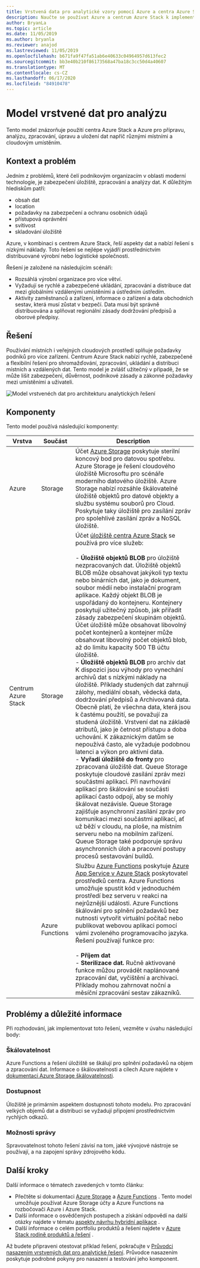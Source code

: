 ```yaml
---
title: Vrstvená data pro analytické vzory pomocí Azure a centra Azure Stack
description: Naučte se používat Azure a centrum Azure Stack k implementaci řešení vrstvených dat napříč hybridním cloudem.
author: BryanLa
ms.topic: article
ms.date: 11/05/2019
ms.author: bryanla
ms.reviewer: anajod
ms.lastreviewed: 11/05/2019
ms.openlocfilehash: b671fa9f47fa51ab6e40633c04964957d613fec2
ms.sourcegitcommit: bb3e40b210f86173568a47ba18c3cc50d4a40607
ms.translationtype: MT
ms.contentlocale: cs-CZ
ms.lasthandoff: 06/17/2020
ms.locfileid: "84910478"
---
```

# <a name="tiered-data-for-analytics-pattern"></a>Model vrstvené dat pro analýzu

Tento model znázorňuje použití centra Azure Stack a Azure pro přípravu, analýzu, zpracování, úpravu a uložení dat napříč různými místními a cloudovým umístěním.

## <a name="context-and-problem"></a>Kontext a problém

Jedním z problémů, které čelí podnikovým organizacím v oblasti moderní technologie, je zabezpečení úložiště, zpracování a analýzy dat. K důležitým hlediskům patří:

- obsah dat
- location
- požadavky na zabezpečení a ochranu osobních údajů
- přístupová oprávnění
- svítivost
- skladování úložiště

Azure, v kombinaci s centrem Azure Stack, řeší aspekty dat a nabízí řešení s nízkými náklady. Toto řešení se nejlépe vyjádří prostřednictvím distribuované výrobní nebo logistické společnosti.

Řešení je založené na následujícím scénáři:

- Rozsáhlá výrobní organizace pro více větví.
- Vyžadují se rychlé a zabezpečené ukládání, zpracování a distribuce dat mezi globálními vzdálenými umístěními a ústředním ústředím.
- Aktivity zaměstnanců a zařízení, informace o zařízení a data obchodních sestav, která musí zůstat v bezpečí. Data musí být správně distribuována a splňovat regionální zásady dodržování předpisů a oborové předpisy.

## <a name="solution"></a>Řešení

Používání místních i veřejných cloudových prostředí splňuje požadavky podniků pro více zařízení. Centrum Azure Stack nabízí rychlé, zabezpečené a flexibilní řešení pro shromažďování, zpracování, ukládání a distribuci místních a vzdálených dat. Tento model je zvlášť užitečný v případě, že se může lišit zabezpečení, důvěrnost, podnikové zásady a zákonné požadavky mezi umístěními a uživateli.

![Model vrstvenéch dat pro architekturu analytických řešení](media/pattern-tiered-data-analytics/solution-architecture.png)

## <a name="components"></a>Komponenty

Tento model používá následující komponenty:

| Vrstva | Součást | Description |
|----------|-----------|-------------|
| Azure | Storage | Účet [Azure Storage](/azure/storage/) poskytuje sterilní koncový bod pro datovou spotřebu. Azure Storage je řešení cloudového úložiště Microsoftu pro scénáře moderního datového úložiště. Azure Storage nabízí rozsáhle škálovatelné úložiště objektů pro datové objekty a službu systému souborů pro Cloud. Poskytuje taky úložiště pro zasílání zpráv pro spolehlivé zasílání zpráv a NoSQL úložiště. |
| Centrum Azure Stack | Storage | Účet [úložiště centra Azure Stack](/azure-stack/user/azure-stack-storage-overview) se používá pro více služeb:<br><br>- **Úložiště objektů BLOB** pro úložiště nezpracovaných dat. Úložiště objektů BLOB může obsahovat jakýkoli typ textu nebo binárních dat, jako je dokument, soubor médií nebo instalační program aplikace. Každý objekt BLOB je uspořádaný do kontejneru. Kontejnery poskytují užitečný způsob, jak přiřadit zásady zabezpečení skupinám objektů. Účet úložiště může obsahovat libovolný počet kontejnerů a kontejner může obsahovat libovolný počet objektů blob, až do limitu kapacity 500 TB účtu úložiště.<br>- **Úložiště objektů BLOB** pro archiv dat K dispozici jsou výhody pro vynechání archivů dat s nízkými náklady na úložiště. Příklady studených dat zahrnují zálohy, mediální obsah, vědecká data, dodržování předpisů a Archivovaná data. Obecně platí, že všechna data, která jsou k častému použití, se považují za studená úložiště. Vrstvení dat na základě atributů, jako je četnost přístupu a doba uchování. K zákaznickým datům se nepoužívá často, ale vyžaduje podobnou latenci a výkon pro aktivní data.<br>- **Vyřadí úložiště do fronty** pro zpracovaná úložiště dat. Queue Storage poskytuje cloudové zasílání zpráv mezi součástmi aplikací. Při navrhování aplikací pro škálování se součásti aplikací často odpojí, aby se mohly škálovat nezávisle. Queue Storage zajišťuje asynchronní zasílání zpráv pro komunikaci mezi součástmi aplikací, ať už běží v cloudu, na ploše, na místním serveru nebo na mobilním zařízení. Queue Storage také podporuje správu asynchronních úloh a pracovní postupy procesů sestavování buildů. |
| | Azure Functions | Službu [Azure Functions](/azure/azure-functions/) poskytuje [Azure App Service v Azure Stack](/azure-stack/operator/azure-stack-app-service-overview) poskytovatel prostředků centra. Azure Functions umožňuje spustit kód v jednoduchém prostředí bez serveru v reakci na nejrůznější události. Azure Functions škálování pro splnění požadavků bez nutnosti vytvořit virtuální počítač nebo publikovat webovou aplikaci pomocí vámi zvoleného programovacího jazyka. Řešení používají funkce pro:<br><br>- **Příjem dat**<br>- **Sterilizace dat.** Ručně aktivované funkce můžou provádět naplánované zpracování dat, vyčištění a archivaci. Příklady mohou zahrnovat noční a měsíční zpracování sestav zákazníků.|

## <a name="issues-and-considerations"></a>Problémy a důležité informace

Při rozhodování, jak implementovat toto řešení, vezměte v úvahu následující body:

### <a name="scalability"></a>Škálovatelnost

Azure Functions a řešení úložiště se škálují pro splnění požadavků na objem a zpracování dat. Informace o škálovatelnosti a cílech Azure najdete v [dokumentaci Azure Storage škálovatelnosti](/azure/storage/common/storage-scalability-targets).

### <a name="availability"></a>Dostupnost

Úložiště je primárním aspektem dostupnosti tohoto modelu. Pro zpracování velkých objemů dat a distribuci se vyžadují připojení prostřednictvím rychlých odkazů.

### <a name="manageability"></a>Možnosti správy

Spravovatelnost tohoto řešení závisí na tom, jaké vývojové nástroje se používají, a na zapojení správy zdrojového kódu.

## <a name="next-steps"></a>Další kroky

Další informace o tématech zavedených v tomto článku:

- Přečtěte si dokumentaci [Azure Storage](/azure/storage/) a [Azure Functions](/azure/azure-functions/) . Tento model umožňuje používat Azure Storage účty a Azure Functions na rozbočovači Azure i Azure Stack.
- Další informace o osvědčených postupech a získání odpovědí na další otázky najdete v tématu [aspekty návrhu hybridní aplikace](overview-app-design-considerations.md) .
- Další informace o celém portfoliu produktů a řešení najdete v [Azure Stack rodině produktů a řešení](/azure-stack) .

Až budete připraveni otestovat příklad řešení, pokračujte v [Průvodci nasazením vrstvených dat pro analytické řešení](https://aka.ms/tiereddatadeploy). Průvodce nasazením poskytuje podrobné pokyny pro nasazení a testování jeho komponent.
